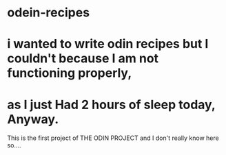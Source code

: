 # odein-recipes
# i wanted to write odin recipes but I couldn't because I am not functioning properly, 
# as I just Had 2 hours of sleep today, Anyway.

This is the first project of THE ODIN PROJECT and I don't really know here so....